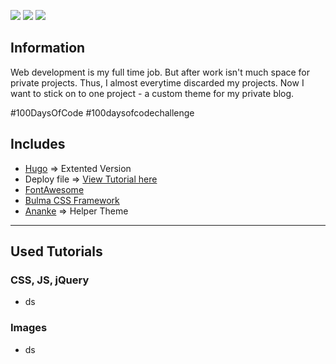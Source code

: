 ![](https://img.shields.io/badge/Platform-Windows-blue) ![](https://img.shields.io/badge/Editor-Visual_Studio_Code-green) ![](https://img.shields.io/badge/Image_Edit-Gimp-purple)

## Information

Web development is my full time job. But after work isn't much space for private projects. Thus, I almost everytime discarded my projects.
Now I want to stick on to one project - a custom theme for my private blog.

#100DaysOfCode #100daysofcodechallenge

## Includes

* [Hugo](https://gohugo.io) => Extented Version
* Deploy file => [View Tutorial here](https://gist.github.com/AngelCrawford/06dbd50beee9f96064b8dc1d71dfa120)
* [FontAwesome](https://fontawesome.com)
* [Bulma CSS Framework](https://bulma.io)
* [Ananke](https://github.com/budparr/gohugo-theme-ananke) => Helper Theme

---

## Used Tutorials

### CSS, JS, jQuery

* ds

### Images
* ds
